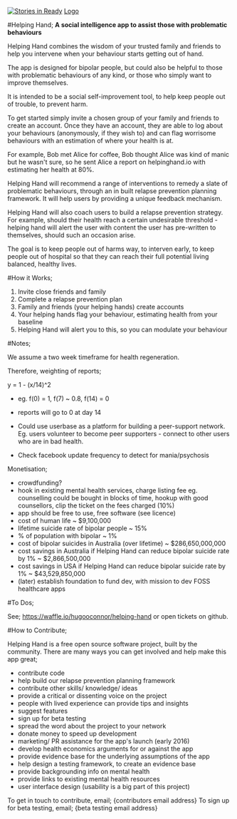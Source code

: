 [![Stories in Ready](https://badge.waffle.io/hugooconnor/helping-hand.png?label=ready&title=Ready)](https://waffle.io/hugooconnor/helping-hand)
[Logo](https://raw.githubusercontent.com/hugooconnor/helping-hand/master/Triple-Spiral-Symbol-filled.svg)

#Helping Hand;
**A social intelligence app to assist those with problematic behaviours**

Helping Hand combines the wisdom of 
your trusted family and friends to
help you intervene when your behaviour
starts getting out of hand.

The app is designed for bipolar people,
but could also be helpful to those
with problematic behaviours of any kind,
or those who simply want to improve themselves.

It is intended to be a social self-improvement
tool, to help keep people out of trouble,
to prevent harm.

To get started simply invite a
chosen group of your family and
friends to
create an account. Once they have
an account, they are able to log
about your behaviours (anonymously,
if they wish to) and can flag
worrisome behaviours with an estimation of where your health is at.

For example, Bob met Alice for coffee,
Bob thought Alice was kind of manic
but he wasn't sure, so he sent Alice
a report on helpinghand.io with estimating her health at 80%.

Helping Hand will recommend a range
of interventions to remedy a slate
of problematic behaviours, through an in built relapse prevention planning framework. It will help users by providing a unique 
feedback mechanism.

Helping Hand will also coach users
to build a relapse prevention strategy.
For example, should their health reach
a certain undesirable threshold - helping
hand will alert the user with content the
user has pre-written to themselves, should
such an occasion arise.

The goal is to keep people out of harms way,
to interven early, to keep people out of 
hospital so that they can reach their full
potential living balanced, healthy lives.

#How it Works;

1. Invite close friends and family
2. Complete a relapse prevention plan
3. Family and friends (your helping hands) create accounts
4. Your helping hands flag your behaviour, estimating health from your baseline
5. Helping Hand will alert you to this, so you can modulate your behaviour

#Notes;

We assume a two week timeframe for health regeneration.

Therefore, weighting of reports;

y = 1 - (x/14)^2

- eg. f(0) = 1, f(7) ~ 0.8, f(14) = 0
- reports will go to 0 at day 14

- Could use userbase as a platform for building a peer-support network. Eg. users volunteer to become peer supporters - connect to other users who are in bad health.

- Check facebook update frequency to detect for mania/psychosis

Monetisation;

- crowdfunding?
- hook in existing mental health services, charge listing fee
    eg. counselling could be bought in blocks of time, hookup with good counsellors, clip the ticket on the fees charged (10%)
- app should be free to use, free software (see licence)
- cost of human life ~ $9,100,000
- lifetime suicide rate of bipolar people ~ 15%
- % of population with bipolar ~ 1%
- cost of bipolar suicides in Australia (over lifetime) ~ $286,650,000,000
- cost savings in Australia if Helping Hand can reduce bipolar suicide rate by 1% ~ $2,866,500,000
- cost savings in USA if Helping Hand can reduce bipolar suicide rate by 1% ~ $43,529,850,000
- (later) establish foundation to fund dev, with mission to dev FOSS healthcare apps

#To Dos;

See; https://waffle.io/hugooconnor/helping-hand or open tickets on github.

#How to Contribute;

Helping Hand is a free open source software project, built by the community. There are many ways you can get involved and help make this app great;

- contribute code
- help build our relapse prevention planning framework
- contribute other skills/ knowledge/ ideas
- provide a critical or dissenting voice on the project
- people with lived experience can provide tips and insights
- suggest features
- sign up for beta testing
- spread the word about the project to your network
- donate money to speed up development
- marketing/ PR assistance for the app's launch (early 2016)
- develop health economics arguments for or against the app
- provide evidence base for the underlying assumptions of the app
- help design a testing framework, to create an evidence base
- provide backgrounding info on mental health
- provide links to existing mental health resources
- user interface design (usability is a big part of this project)

To get in touch to contribute, email; {contributors email address}
To sign up for beta testing, email; {beta testing email address}

<insert mental health info>
